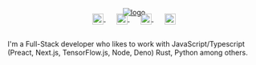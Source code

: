 <p align="center">
    <a href="https://www.google.com/search?q=Yeji+ITZY">
      <img style="background-size: 25%;" src="https://igobot.hisashizaka.workers.dev/download.aspx?file=Zpxl8ZcpYl7i7wH1vL%2BlpUSJ3apTZ%2FhHkiMV7FC%2FdLVCvkVuYCVwVsCz6iwIS389&expiry=%2Fbf2J2GZIMgg9zJaDkQIxw%3D%3D&mac=e3d526c4f3be2794c59c0cedee296d904738521df39edb7f3f311dbc6929a877" alt="logo" />
    </a>
  </p>
  
  <p align="center" style="margin: -20px 0 30px">
     <a href="https://twitter.com/aralroca" target="_blank" style='margin-right:10px'>
      <img align="center" src="https://cdn.jsdelivr.net/npm/simple-icons@3.0.1/icons/twitter.svg" alt="twitter" height="22px" width="22px" />
    </a>
    &nbsp;&nbsp;
    <a href="https://stackoverflow.com/users/4467741/aral-roca" target="_blank" style='margin-right:10px'>
      <img align="center" src="https://cdn.jsdelivr.net/npm/simple-icons@3.0.1/icons/stackoverflow.svg" alt="stackoverflow" height="22px" width="22px" />
    </a>
    &nbsp;&nbsp;
    <a href="https://www.linkedin.com/in/aral-roca-gomez-3b536bb1/" target="_blank" style='margin-right:10px'>
      <img align="center" src="https://cdn.jsdelivr.net/npm/simple-icons@3.0.1/icons/linkedin.svg" alt="linkedin" height="22px" width="22px" />
    </a>
    &nbsp;&nbsp;
    <a href="mailto:contact@aralroca.com" target="_blank">
      <img align="center" src="https://cdn.jsdelivr.net/npm/simple-icons@3.0.1/icons/protonmail.svg" alt="email" height="22px" width="22px" />
    </a>
  </p>
  
  I'm a Full-Stack developer who likes to work with JavaScript/Typescript (Preact, Next.js, TensorFlow.js, Node, Deno) Rust, Python among others. 
  